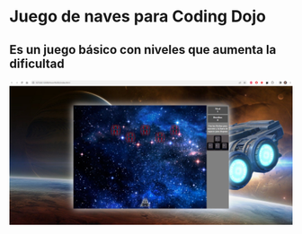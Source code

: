 # Juego de naves para Coding Dojo
## Es un juego básico con niveles que aumenta la dificultad

<img src='captura.PNG'/>
